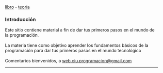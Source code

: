 [libro](libro.md)&nbsp;-&nbsp;[teoría](teoria.md)

### Introducción
Este sitio contiene material a fin de dar tus primeros pasos en el mundo de la programación.
<br/>
<br/>
La materia tiene como objetivo aprender los fundamentos básicos de la programación para dar tus primeros pasos en el mundo tecnológico
<br/>
<br/>
Comentarios bienvenidos, a web.ciu.programacion@gmail.com
<br/>

<hr/>

